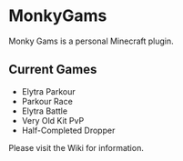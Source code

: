 # MonkyGams
Monky Gams is a personal Minecraft plugin.

## Current Games
* Elytra Parkour
* Parkour Race
* Elytra Battle
* Very Old Kit PvP
* Half-Completed Dropper

Please visit the Wiki for information.
